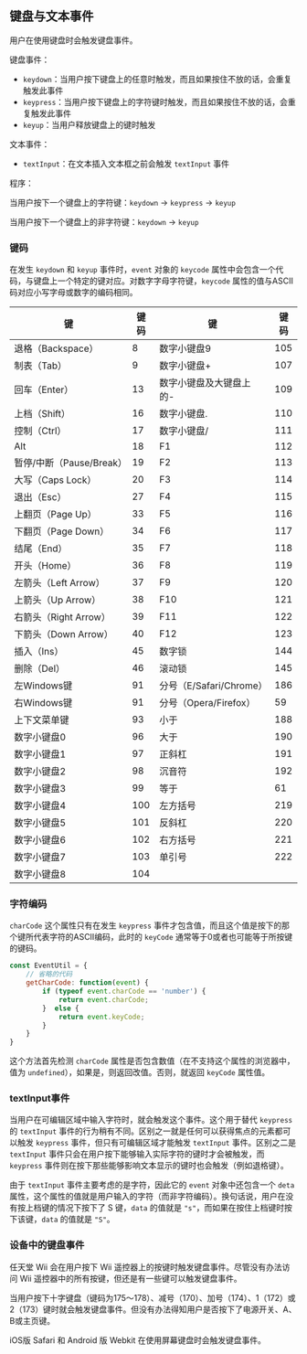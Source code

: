 ## 键盘与文本事件

用户在使用键盘时会触发键盘事件。

键盘事件：

- `keydown`：当用户按下键盘上的任意时触发，而且如果按住不放的话，会重复触发此事件
- `keypress`：当用户按下键盘上的字符键时触发，而且如果按住不放的话，会重复触发此事件
- `keyup`：当用户释放键盘上的键时触发

文本事件：

- `textInput`：在文本插入文本框之前会触发 `textInput` 事件

程序：

当用户按下一个键盘上的字符键：`keydown` -> `keypress` -> `keyup`

当用户按下一个键盘上的非字符键：`keydown` -> `keyup`

### 键码

在发生 `keydown` 和 `keyup` 事件时，`event` 对象的 `keycode` 属性中会包含一个代码，与键盘上一个特定的键对应。对数字字母字符键，`keycode` 属性的值与ASCII码对应小写字母或数字的编码相同。

| 键                       | 键码 | 键                      | 键码 |
| ------------------------ | ---- | ----------------------- | ---- |
| 退格（Backspace）        | 8    | 数字小键盘9             | 105  |
| 制表（Tab）              | 9    | 数字小键盘+             | 107  |
| 回车（Enter）            | 13   | 数字小键盘及大键盘上的- | 109  |
| 上档（Shift）            | 16   | 数字小键盘.             | 110  |
| 控制（Ctrl）             | 17   | 数字小键盘/             | 111  |
| Alt                      | 18   | F1                      | 112  |
| 暂停/中断（Pause/Break） | 19   | F2                      | 113  |
| 大写（Caps Lock）        | 20   | F3                      | 114  |
| 退出（Esc）              | 27   | F4                      | 115  |
| 上翻页（Page Up）        | 33   | F5                      | 116  |
| 下翻页（Page Down）      | 34   | F6                      | 117  |
| 结尾（End）              | 35   | F7                      | 118  |
| 开头（Home）             | 36   | F8                      | 119  |
| 左箭头（Left Arrow）     | 37   | F9                      | 120  |
| 上箭头（Up Arrow）       | 38   | F10                     | 121  |
| 右箭头（Right Arrow）    | 39   | F11                     | 122  |
| 下箭头（Down Arrow）     | 40   | F12                     | 123  |
| 插入（Ins）              | 45   | 数字锁                  | 144  |
| 删除（Del）              | 46   | 滚动锁                  | 145  |
| 左Windows键              | 91   | 分号（E/Safari/Chrome） | 186  |
| 右Windows键              | 91   | 分号（Opera/Firefox）   | 59   |
| 上下文菜单键             | 93   | 小于                    | 188  |
| 数字小键盘0              | 96   | 大于                    | 190  |
| 数字小键盘1              | 97   | 正斜杠                  | 191  |
| 数字小键盘2              | 98   | 沉音符                  | 192  |
| 数字小键盘3              | 99   | 等于                    | 61   |
| 数字小键盘4              | 100  | 左方括号                | 219  |
| 数字小键盘5              | 101  | 反斜杠                  | 220  |
| 数字小键盘6              | 102  | 右方括号                | 221  |
| 数字小键盘7              | 103  | 单引号                  | 222  |
| 数字小键盘8              | 104  |                         |      |

### 字符编码

`charCode` 这个属性只有在发生 `keypress` 事件才包含值，而且这个值是按下的那个键所代表字符的ASCⅡ编码，此时的 `keyCode` 通常等于0或者也可能等于所按键的键码。

```js
const EventUtil = {
    // 省略的代码
    getCharCode: function(event) {
        if (typeof event.charCode == 'number') {
            return event.charCode;
        }  else {
            return event.keyCode;
        }
    }
}
```

这个方法首先检测 `charCode` 属性是否包含数值（在不支持这个属性的浏览器中，值为 `undefined`），如果是，则返回改值。否则，就返回 `keyCode` 属性值。

### textInput事件

当用户在可编辑区域中输入字符时，就会触发这个事件。这个用于替代 `keypress` 的 `textInput` 事件的行为稍有不同。区别之一就是任何可以获得焦点的元素都可以触发 `keypress` 事件，但只有可编辑区域才能触发 `textInput` 事件。区别之二是 `textInput` 事件只会在用户按下能够输入实际字符的键时才会被触发，而 `keypress` 事件则在按下那些能够影响文本显示的键时也会触发（例如退格键）。

由于 `textInput` 事件主要考虑的是字符，因此它的 `event` 对象中还包含一个 `deta` 属性，这个属性的值就是用户输入的字符（而非字符编码）。换句话说，用户在没有按上档键的情况下按下了 S 键，`data` 的值就是 `"s"`，而如果在按住上档键时按下该键，`data` 的值就是 `"S"`。

### 设备中的键盘事件

任天堂 Wii 会在用户按下 Wii 遥控器上的按键时触发键盘事件。尽管没有办法访问 Wii 遥控器中的所有按键，但还是有一些键可以触发键盘事件。

当用户按下十字键盘（键码为175～178）、减号（170）、加号（174）、1（172）或2（173）键时就会触发键盘事件。但没有办法得知用户是否按下了电源开关、A、B或主页键。

iOS版 Safari 和 Android 版 Webkit 在使用屏幕键盘时会触发键盘事件。